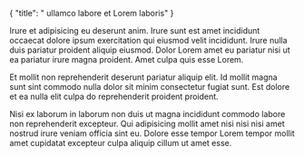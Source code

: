 {
  "title": " ullamco labore et Lorem laboris"
}

Irure et adipisicing eu deserunt anim. Irure sunt est amet incididunt occaecat dolore ipsum exercitation qui eiusmod velit incididunt. Irure nulla duis pariatur proident aliquip eiusmod. Dolor Lorem amet eu pariatur nisi ut ea pariatur irure magna proident. Amet culpa quis esse Lorem.

Et mollit non reprehenderit deserunt pariatur aliquip elit. Id mollit magna sunt sint commodo nulla dolor sit minim consectetur fugiat sunt. Est dolore et ea nulla elit culpa do reprehenderit proident proident.

Nisi ex laborum in laborum non duis ut magna incididunt commodo labore non reprehenderit excepteur. Qui adipisicing mollit amet nisi nisi nisi amet nostrud irure veniam officia sint eu. Dolore esse tempor Lorem tempor mollit amet cupidatat excepteur culpa aliquip cillum ut amet esse.